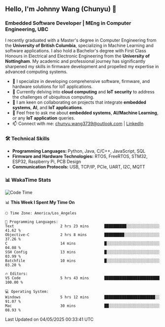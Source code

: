 ## Hello, I'm Johnny Wang (Chunyu) 👋

### Embedded Software Developer | MEng in Computer Engineering, UBC

I recently graduated with a Master's degree in Computer Engineering from the **University of British Columbia**, specializing in Machine Learning and software applications. I also hold a Bachelor's degree with First Class Honours in Electrical and Electronic Engineering from the **University of Nottingham**. My academic and professional journey has significantly sharpened my skills in firmware development and propelled my expertise in advanced computing systems.

- 🔭 I specialize in developing comprehensive software, firmware, and hardware solutions for IoT applications.
- 🌱 Currently delving into **cloud computing** and **IoT security** to address the challenges of ubiquitous computing.
- 🤝 I am keen on collaborating on projects that integrate **embedded systems**, **AI**, and **IoT applications**.
- 💬 Feel free to ask me about **embedded systems**, **AI/Machine Learning**, or any **IoT application** queries.
- 📫 Connect with me: [chunyu.wang3739@outlook.com](mailto:chunyu.wang3739@outlook.com) | [LinkedIn](https://www.linkedin.com/in/shycw1/)


### 🛠️ Technical Skills
- **Programming Languages:** Python, Java, C/C++, JavaScript, SQL
- **Firmware and Hardware Technologies:** RTOS, FreeRTOS, STM32, ESP32, Raspberry Pi, PCB Design
- **Communication Protocols:** USB, TCP/IP, PCIe, UART, I2C, MQTT

### 📊 WakaTime Stats
<!--START_SECTION:waka-->
![Code Time](http://img.shields.io/badge/Code%20Time-93%20hrs%2047%20mins-blue)

📊 **This Week I Spent My Time On** 

```text
🕑︎ Time Zone: America/Los_Angeles

💬 Programming Languages: 
Text                     2 hrs 23 mins       ██████████░░░░░░░░░░░░░░░   41.62 % 
Objective-C              2 hrs 8 mins        █████████░░░░░░░░░░░░░░░░   37.26 % 
C                        14 mins             █░░░░░░░░░░░░░░░░░░░░░░░░   04.08 % 
SSH Config               13 mins             █░░░░░░░░░░░░░░░░░░░░░░░░   03.99 % 
Batchfile                10 mins             █░░░░░░░░░░░░░░░░░░░░░░░░   03.20 % 

🔥 Editors: 
VS Code                  5 hrs 43 mins       █████████████████████████   100.00 % 

💻 Operating System: 
Windows                  5 hrs 12 mins       ███████████████████████░░   91.07 % 
Mac                      30 mins             ██░░░░░░░░░░░░░░░░░░░░░░░   08.93 % 
```


 Last Updated on 04/05/2025 00:33:41 UTC
<!--END_SECTION:waka-->
